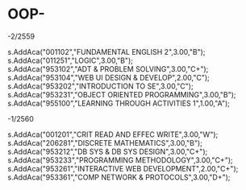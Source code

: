 # OOP-

-2/2559

s.AddAca("001102","FUNDAMENTAL ENGLISH 2",3.00,"B");
s.AddAca("011251","LOGIC",3.00,"B");
s.AddAca("953102","ADT & PROBLEM SOLVING",3.00,"C+");
s.AddAca("953104","WEB UI DESIGN & DEVELOP",2.00,"C");
s.AddAca("953202","INTRODUCTION TO SE",3.00,"C");
s.AddAca("953231","OBJECT ORIENTED PROGRAMMING",3.00,"B");
s.AddAca("955100","LEARNING THROUGH ACTIVITIES 1",1.00,"A");


-1/2560

s.AddAca("001201","CRIT READ AND EFFEC WRITE",3.00,"W");
s.AddAca("206281","DISCRETE MATHEMATICS",3.00,"B");
s.AddAca("953212","DB SYS & DB SYS DESIGN",3.00,"C+");
s.AddAca("953233","PROGRAMMING METHODOLOGY",3.00,"C+");
s.AddAca("953261","INTERACTIVE WEB DEVELOPMENT",2.00,"C+");
s.AddAca("953361","COMP NETWORK & PROTOCOLS",3.00,"D+");

